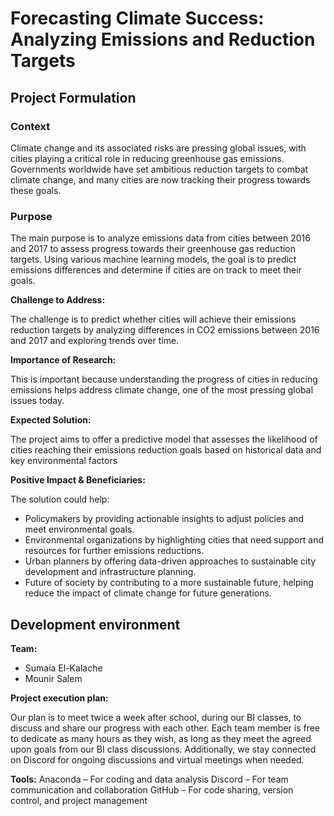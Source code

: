 # Forecasting Climate Success: Analyzing Emissions and Reduction Targets

## Project Formulation

### Context

Climate change and its associated risks are pressing global issues, with cities playing a critical role in reducing greenhouse gas emissions. Governments worldwide have set ambitious reduction targets to combat climate change, and many cities are now tracking their progress towards these goals.

### Purpose

The main purpose is to analyze emissions data from cities between 2016 and 2017 to assess progress towards their greenhouse gas reduction targets. Using various machine learning models, the goal is to predict emissions differences and determine if cities are on track to meet their goals.

**Challenge to Address:**

The challenge is to predict whether cities will achieve their emissions reduction targets by analyzing differences in CO2 emissions between 2016 and 2017 and exploring trends over time.

**Importance of Research:**

This is important because understanding the progress of cities in reducing emissions helps address climate change, one of the most pressing global issues today.

**Expected Solution:**

The project aims to offer a predictive model that assesses the likelihood of cities reaching their emissions reduction goals based on historical data and key environmental factors

**Positive Impact & Beneficiaries:**

The solution could help:
* Policymakers by providing actionable insights to adjust policies and meet environmental goals.
* Environmental organizations by highlighting cities that need support and resources for further emissions reductions.
* Urban planners by offering data-driven approaches to sustainable city development and infrastructure planning.
* Future of society by contributing to a more sustainable  future, helping reduce the impact of climate change for future generations.

## Development environment

**Team:**
* Sumaia El-Kalache
* Mounir Salem

**Project execution plan:**

Our plan is to meet twice a week after school, during our BI classes, to discuss and share our progress with each other. Each team member is free to dedicate as many hours as they wish, as long as they meet the agreed upon goals from our BI class discussions. Additionally, we stay connected on Discord for ongoing discussions and virtual meetings when needed.

**Tools:**
Anaconda – For coding and data analysis
Discord – For team communication and collaboration
GitHub – For code sharing, version control, and project management
